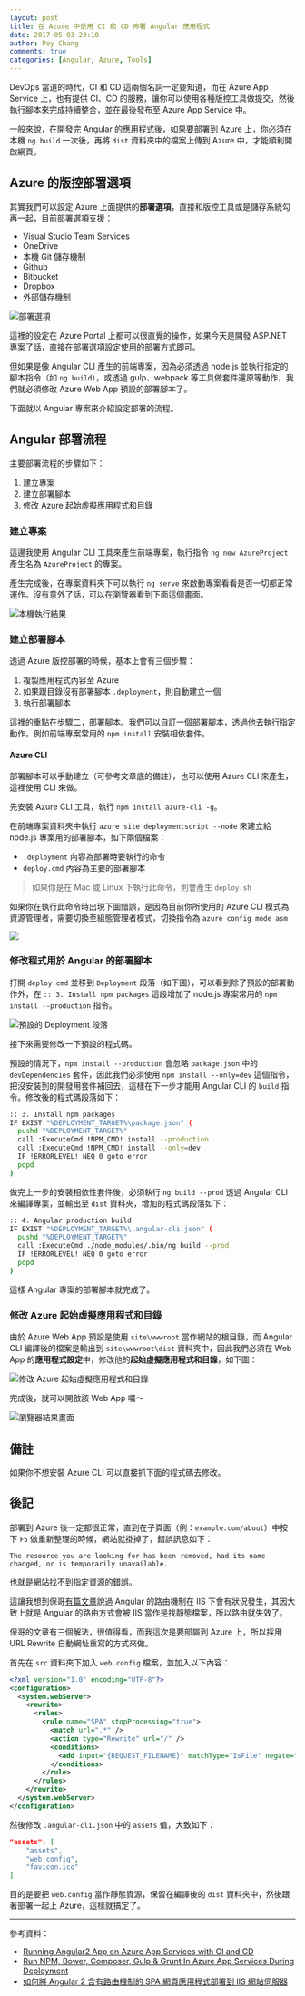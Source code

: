 ```yaml
---
layout: post
title: 在 Azure 中使用 CI 和 CD 佈署 Angular 應用程式 
date: 2017-05-03 23:10
author: Poy Chang
comments: true
categories: [Angular, Azure, Tools]
---
```

DevOps 當道的時代，CI 和 CD 這兩個名詞一定要知道，而在 Azure App Service 上，也有提供 CI、CD 的服務，讓你可以使用各種版控工具做提交，然後執行腳本來完成持續整合，並在最後發布至 Azure App Service 中。

一般來說，在開發完 Angular 的應用程式後，如果要部署到 Azure 上，你必須在本機 `ng build` 一次後，再將 `dist` 資料夾中的檔案上傳到 Azure 中，才能順利開啟網頁。

## Azure 的版控部署選項

其實我們可以設定 Azure 上面提供的**部署選項**，直接和版控工具或是儲存系統勾再一起，目前部署選項支援：

* Visual Studio Team Services
* OneDrive
* 本機 Git 儲存機制
* Github
* Bitbucket
* Dropbox
* 外部儲存機制

![部署選項](http://i.imgur.com/xp7uXOf.png)

這裡的設定在 Azure Portal 上都可以很直覺的操作，如果今天是開發 ASP.NET 專案了話，直接在部署選項設定使用的部署方式即可。

但如果是像 Angular CLI 產生的前端專案，因為必須透過 node.js 並執行指定的腳本指令（如 `ng build`），或透過 gulp、webpack 等工具做套件還原等動作，我們就必須修改 Azure Web App 預設的部署腳本了。

下面就以 Angular 專案來介紹設定部署的流程。

## Angular 部署流程

主要部署流程的步驟如下：

1. 建立專案
2. 建立部署腳本
3. 修改 Azure 起始虛擬應用程式和目錄

### 建立專案

這邊我使用 Angular CLI 工具來產生前端專案，執行指令 `ng new AzureProject` 產生名為 `AzureProject` 的專案。

產生完成後，在專案資料夾下可以執行 `ng serve` 來啟動專案看看是否一切都正常運作。沒有意外了話，可以在瀏覽器看到下面這個畫面。

![本機執行結果](http://i.imgur.com/yRqY50a.png)

### 建立部署腳本

透過 Azure 版控部署的時候，基本上會有三個步驟：

1. 複製應用程式內容至 Azure
2. 如果跟目錄沒有部署腳本 `.deployment`，則自動建立一個
3. 執行部署腳本

這裡的重點在步驟二，部署腳本。我們可以自訂一個部署腳本，透過他去執行指定動作，例如前端專案常用的 `npm install` 安裝相依套件。

#### Azure CLI

部署腳本可以手動建立（可參考文章底的備註），也可以使用 Azure CLI 來產生，這裡使用 CLI 來做。

先安裝 Azure CLI 工具，執行 `npm install azure-cli -g`。

在前端專案資料夾中執行 `azure site deploymentscript --node` 來建立給 node.js 專案用的部署腳本，如下兩個檔案：

* `.deployment` 內容為部署時要執行的命令
* `deploy.cmd` 內容為主要的部署腳本

>如果你是在 Mac 或 Linux 下執行此命令，則會產生 `deploy.sh`

如果你在執行此命令時出現下圖錯誤，是因為目前你所使用的 Azure CLI 模式為資源管理者，需要切換至組態管理者模式，切換指令為 `azure config mode asm`

![](http://i.imgur.com/P9RXz8U.png)

### 修改程式用於 Angular 的部署腳本

打開 `deploy.cmd` 並移到 `Deployment` 段落（如下圖），可以看到除了預設的部署動作外，在 `:: 3. Install npm packages` 這段增加了 node.js 專案常用的 `npm install --production` 指令。

![預設的 Deployment 段落](http://i.imgur.com/2xjybje.png)

接下來需要修改一下預設的程式碼。

預設的情況下，`npm install --production` 會忽略 `package.json` 中的 `devDependencies` 套件，因此我們必須使用 `npm install --only=dev` 這個指令，把沒安裝到的開發用套件補回去，這樣在下一步才能用 Angular CLI 的 `build` 指令。修改後的程式碼段落如下：

```bash
:: 3. Install npm packages
IF EXIST "%DEPLOYMENT_TARGET%\package.json" (
  pushd "%DEPLOYMENT_TARGET%"
  call :ExecuteCmd !NPM_CMD! install --production
  call :ExecuteCmd !NPM_CMD! install --only=dev
  IF !ERRORLEVEL! NEQ 0 goto error
  popd
)
```

做完上一步的安裝相依性套件後，必須執行 `ng build --prod` 透過 Angular CLI 來編譯專案，並輸出至 `dist` 資料夾，增加的程式碼段落如下：

```bash
:: 4. Angular production build
IF EXIST "%DEPLOYMENT_TARGET%\.angular-cli.json" (
  pushd "%DEPLOYMENT_TARGET%"
  call :ExecuteCmd ./node_modules/.bin/ng build --prod
  IF !ERRORLEVEL! NEQ 0 goto error
  popd
)
```

這樣 Angular 專案的部署腳本就完成了。

### 修改 Azure 起始虛擬應用程式和目錄

由於 Azure Web App 預設是使用 `site\wwwroot` 當作網站的根目錄，而 Angular CLI 編譯後的檔案是輸出到 `site\wwwroot\dist` 資料夾中，因此我們必須在 Web App 的**應用程式設定**中，修改他的**起始虛擬應用程式和目錄**，如下圖：  

![修改 Azure 起始虛擬應用程式和目錄](http://i.imgur.com/utok7P4.png)

完成後，就可以開啟該 Web App 囉～

![瀏覽器結果畫面](http://i.imgur.com/0gQXgaY.png)

## 備註

如果你不想安裝 Azure CLI 可以直接抓下面的程式碼去修改。

<script src="https://gist.github.com/poychang/04098db7b88deec9b9af3e5a947b9677.js"></script>

## 後記

部署到 Azure 後一定都很正常，直到在子頁面（例：`example.com/about`）中按下 `F5` 做重新整理的時候，網站就掛掉了，錯誤訊息如下：

`The resource you are looking for has been removed, had its name changed, or is temporarily unavailable.`

也就是網站找不到指定資源的錯誤。

這讓我想到保哥[有篇文章](http://blog.miniasp.com/post/2017/01/17/Angular-2-deploy-on-IIS.aspx)說過 Angular 的路由機制在 IIS 下會有狀況發生，其因大致上就是 Angular 的路由方式會被 IIS 當作是找靜態檔案，所以路由就失效了。

保哥的文章有三個解法，很值得看，而我這次是要部屬到 Azure 上，所以採用 URL Rewrite 自動網址重寫的方式來做。

首先在 `src` 資料夾下加入 `web.config` 檔案，並加入以下內容：

```xml
<?xml version="1.0" encoding="UTF-8"?>
<configuration>
  <system.webServer>
    <rewrite>
      <rules>
        <rule name="SPA" stopProcessing="true">
          <match url=".*" />
          <action type="Rewrite" url="/" />
          <conditions>
            <add input="{REQUEST_FILENAME}" matchType="IsFile" negate="true" />
          </conditions>
        </rule>
      </rules>
    </rewrite>
  </system.webServer>
</configuration>
```

然後修改 `.angular-cli.json` 中的 `assets` 值，大致如下：

```json
"assets": [
	"assets",
	"web.config",
	"favicon.ico"
]
```

目的是要把 `web.config` 當作靜態資源，保留在編譯後的 `dist` 資料夾中，然後跟著部署一起上 Azure，這樣就搞定了。

----------

參考資料：

* [Running Angular2 App on Azure App Services with CI and CD](https://prmadi.com/running-angular2-app-on-azure-app-services-with-ci-cd/)
* [Run NPM, Bower, Composer, Gulp & Grunt In Azure App Services During Deployment](https://prmadi.com/azure-custom-deployment/)
* [如何將 Angular 2 含有路由機制的 SPA 網頁應用程式部署到 IIS 網站伺服器](http://blog.miniasp.com/post/2017/01/17/Angular-2-deploy-on-IIS.aspx)